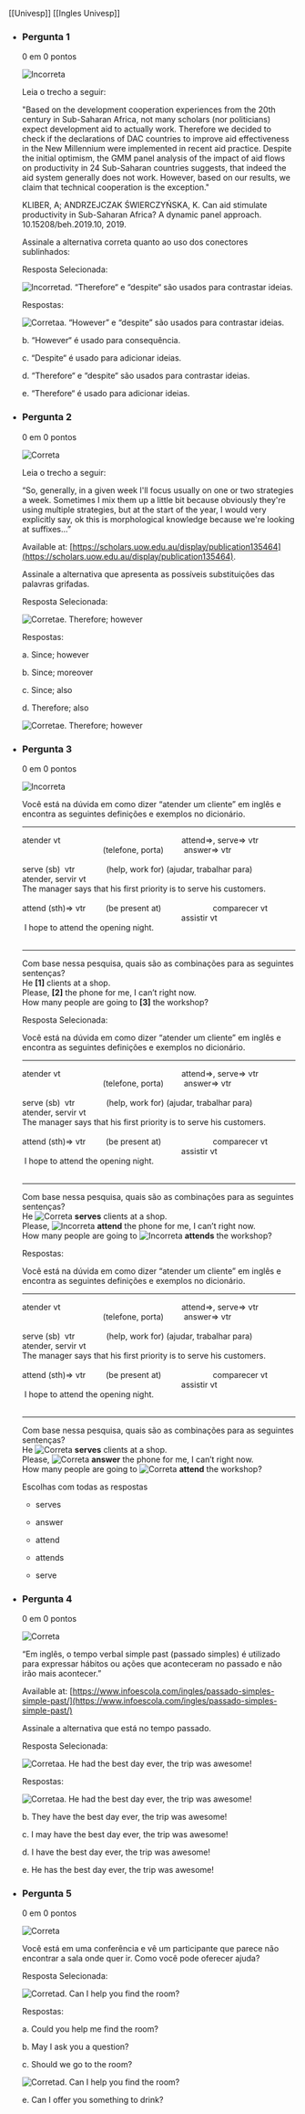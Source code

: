 [[Univesp]]
[[Ingles Univesp]]

-   ### Pergunta 1
    
    0 em 0 pontos
    
    ![Incorreta](https://ava.univesp.br/images/ci/icons/grade-incorrect_u.gif "Incorreta")
    
    Leia o trecho a seguir:
    
    "Based on the development cooperation experiences from the 20th century in Sub-Saharan Africa, not many scholars (nor politicians) expect development aid to actually work. Therefore we decided to check if the declarations of DAC countries to improve aid effectiveness in the New Millennium were implemented in recent aid practice. Despite the initial optimism, the GMM panel analysis of the impact of aid flows on productivity in 24 Sub-Saharan countries suggests, that indeed the aid system generally does not work. However, based on our results, we claim that technical cooperation is the exception."
    
    KLIBER, A; ANDRZEJCZAK ŚWIERCZYŃSKA, K. Can aid stimulate productivity in Sub-Saharan Africa? A dynamic panel approach. 10.15208/beh.2019.10, 2019.
    
    Assinale a alternativa correta quanto ao uso dos conectores sublinhados:
    
    Resposta Selecionada:
    
    ![Incorreta](https://ava.univesp.br/images/ci/icons/x.gif)d. “Therefore“ e “despite“ são usados para contrastar ideias.
    
    Respostas:
    
    ![Correta](https://ava.univesp.br/images/ci/icons/check.gif)a. “However” e “despite” são usados para contrastar ideias.
    
    b. “However“ é usado para consequência.
    
    c. “Despite“ é usado para adicionar ideias.
    
    d. “Therefore“ e “despite“ são usados para contrastar ideias.
    
    e. “Therefore“ é usado para adicionar ideias.
    
-   ### Pergunta 2
    
    0 em 0 pontos
    
    ![Correta](https://ava.univesp.br/images/ci/icons/grade-correct_u.gif "Correta")
    
    Leia o trecho a seguir:
    
    “So, generally, in a given week I'll focus usually on one or two strategies a week. Sometimes I mix them up a little bit because obviously they're using multiple strategies, but at the start of the year, I would very explicitly say, ok this is morphological knowledge because we're looking at suffixes...”
    
    Available at: [https://scholars.uow.edu.au/display/publication135464](https://scholars.uow.edu.au/display/publication135464).
    
    Assinale a alternativa que apresenta as possíveis substituições das palavras grifadas.
    
    Resposta Selecionada:
    
    ![Correta](https://ava.univesp.br/images/ci/icons/check.gif)e. Therefore; however
    
    Respostas:
    
    a. Since; however
    
    b. Since; moreover
    
    c. Since; also
    
    d. Therefore; also
    
    ![Correta](https://ava.univesp.br/images/ci/icons/check.gif)e. Therefore; however
    
-   ### Pergunta 3
    
    0 em 0 pontos
    
    ![Incorreta](https://ava.univesp.br/images/ci/icons/grade-incorrect_u.gif "Incorreta")
    
      
    
    Você está na dúvida em como dizer “atender um cliente” em inglês e encontra as seguintes definições e exemplos no dicionário.
    
    ------------  
    atender vt                                                      attend⇒, serve⇒ vtr  
                                        (telefone, porta)         answer⇒ vtr  
       
    serve (sb)  vtr              (help, work for) (ajudar, trabalhar para)        atender, servir vt  
    The manager says that his first priority is to serve his customers.  
       
    attend (sth)⇒ vtr         (be present at)                       comparecer vt  
                                                                           assistir vt  
     I hope to attend the opening night.  
     
    
    -----------  
    Com base nessa pesquisa, quais são as combinações para as seguintes sentenças?  
    He **[1]** clients at a shop.  
    Please, **[2]** the phone for me, I can’t right now.  
    How many people are going to **[3]** the workshop?
    
      
    
      
    
    Resposta Selecionada:
    
      
    
    Você está na dúvida em como dizer “atender um cliente” em inglês e encontra as seguintes definições e exemplos no dicionário.
    
    ------------  
    atender vt                                                      attend⇒, serve⇒ vtr  
                                        (telefone, porta)         answer⇒ vtr  
       
    serve (sb)  vtr              (help, work for) (ajudar, trabalhar para)        atender, servir vt  
    The manager says that his first priority is to serve his customers.  
       
    attend (sth)⇒ vtr         (be present at)                       comparecer vt  
                                                                           assistir vt  
     I hope to attend the opening night.  
     
    
    -----------  
    Com base nessa pesquisa, quais são as combinações para as seguintes sentenças?  
    He ![Correta](https://ava.univesp.br/images/ci/icons/check.gif) **serves** clients at a shop.  
    Please, ![Incorreta](https://ava.univesp.br/images/ci/icons/x.gif) **attend** the phone for me, I can’t right now.  
    How many people are going to ![Incorreta](https://ava.univesp.br/images/ci/icons/x.gif) **attends** the workshop?
    
      
    
      
    
    Respostas:
    
      
    
    Você está na dúvida em como dizer “atender um cliente” em inglês e encontra as seguintes definições e exemplos no dicionário.
    
    ------------  
    atender vt                                                      attend⇒, serve⇒ vtr  
                                        (telefone, porta)         answer⇒ vtr  
       
    serve (sb)  vtr              (help, work for) (ajudar, trabalhar para)        atender, servir vt  
    The manager says that his first priority is to serve his customers.  
       
    attend (sth)⇒ vtr         (be present at)                       comparecer vt  
                                                                           assistir vt  
     I hope to attend the opening night.  
     
    
    -----------  
    Com base nessa pesquisa, quais são as combinações para as seguintes sentenças?  
    He ![Correta](https://ava.univesp.br/images/ci/icons/check.gif) **serves** clients at a shop.  
    Please, ![Correta](https://ava.univesp.br/images/ci/icons/check.gif) **answer** the phone for me, I can’t right now.  
    How many people are going to ![Correta](https://ava.univesp.br/images/ci/icons/check.gif) **attend** the workshop?
    
      
    
      
    
    Escolhas com todas as respostas
    
    -   serves
        
    -   answer
        
    -   attend
        
    -   attends
        
    -   serve
        
    
-   ### Pergunta 4
    
    0 em 0 pontos
    
    ![Correta](https://ava.univesp.br/images/ci/icons/grade-correct_u.gif "Correta")
    
    “Em inglês, o tempo verbal simple past (passado simples) é utilizado para expressar hábitos ou ações que aconteceram no passado e não irão mais acontecer.”
    
    Available at: [https://www.infoescola.com/ingles/passado-simples-simple-past/](https://www.infoescola.com/ingles/passado-simples-simple-past/)
    
    Assinale a alternativa que está no tempo passado.
    
    Resposta Selecionada:
    
    ![Correta](https://ava.univesp.br/images/ci/icons/check.gif)a. He had the best day ever, the trip was awesome!
    
    Respostas:
    
    ![Correta](https://ava.univesp.br/images/ci/icons/check.gif)a. He had the best day ever, the trip was awesome!
    
    b. They have the best day ever, the trip was awesome!
    
    c. I may have the best day ever, the trip was awesome!
    
    d. I have the best day ever, the trip was awesome!
    
    e. He has the best day ever, the trip was awesome!
    
-   ### Pergunta 5
    
    0 em 0 pontos
    
    ![Correta](https://ava.univesp.br/images/ci/icons/grade-correct_u.gif "Correta")
    
    Você está em uma conferência e vê um participante que parece não encontrar a sala onde quer ir. Como você pode oferecer ajuda?
    
    Resposta Selecionada:
    
    ![Correta](https://ava.univesp.br/images/ci/icons/check.gif)d. Can I help you find the room?
    
    Respostas:
    
    a. Could you help me find the room?
    
    b. May I ask you a question?
    
    c. Should we go to the room?
    
    ![Correta](https://ava.univesp.br/images/ci/icons/check.gif)d. Can I help you find the room?
    
    e. Can I offer you something to drink?